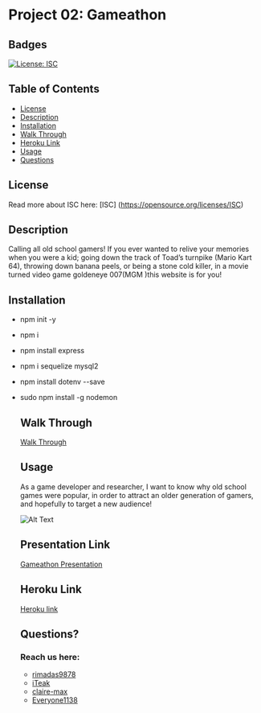 # Project 02: Gameathon

## Badges
  [![License: ISC](https://img.shields.io/badge/License-ISC-blue.svg)](https://opensource.org/licenses/ISC)

  ## Table of Contents
  * [License](#license)
  * [Description](#description)
  * [Installation](#Installation)
  * [Walk Through](#walkthrough)
  * [Heroku Link](#Herokulink)
  * [Usage](#usage)
  * [Questions](#questions)

  ## License
  Read more about ISC here:
  [ISC] (https://opensource.org/licenses/ISC)

  ## Description
 Calling all old school gamers! If you ever wanted to relive your memories when you were a kid; going down the track of Toad’s turnpike (Mario Kart 64), throwing down banana peels, or being a stone cold killer, in a movie turned video game goldeneye 007(MGM )this website is for you! 

 ## Installation
- npm init -y
- npm i
- npm install express
- npm i sequelize mysql2
- npm install dotenv --save
- sudo npm install -g nodemon

  ## Walk Through

  [Walk Through](https://drive.google.com/file/d/1beA7Lco_CrbnykOZ4iM8HLX9naNAFF2v/view)

  ## Usage
  As a game developer and researcher, I want to know why old school games were popular, in order to attract an older generation of gamers, and hopefully to target a new audience! 

  ![Alt Text](./public/css/images/Demo.jpg)

  ## Presentation Link
  [Gameathon Presentation](https://docs.google.com/presentation/d/1bXO76XeOP-JmaQg6Jdu-WqvPgjAaGjWM_qpLgHWRlA8/edit#slide=id.g29f43f0a72_0_0)

  ## Heroku Link
  [Heroku link](https://wegameathon.herokuapp.com/games)

  ## Questions?
  ### Reach us here: 
  * [rimadas9878](https://github.com/rimadas9878)
  * [iTeak](https://github.com/iTeak)
  * [claire-max](https://github.com/claire-max)
  * [Everyone1138](https://github.com/Everyone1138)
  
